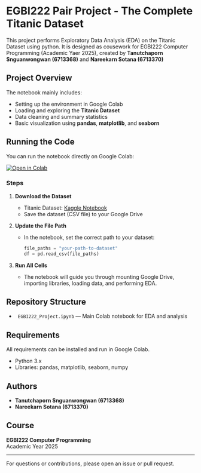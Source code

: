 # EGBI222 Pair Project - The Complete Titanic Dataset

This project performs Exploratory Data Analysis (EDA) on the Titanic Dataset using python. It is designed as cousework for EGBI222 Computer Programming (Academic Yaer 2025), created by **Tanutchaporn Snguanwongwan (6713368)** and **Nareekarn Sotana (6713370)**

## Project Overview

The notebook mainly includes:
- Setting up the environment in Google Colab  
- Loading and exploring the **Titanic Dataset**  
- Data cleaning and summary statistics  
- Basic visualization using **pandas**, **matplotlib**, and **seaborn**

## Running the Code

You can run the notebook directly on Google Colab:

[![Open in Colab](https://colab.research.google.com/assets/colab-badge.svg)](https://colab.research.google.com/drive/1f_rf6wtJlX4wxIMPJMhH-so75NPBNdZA)

### Steps

1. **Download the Dataset**
   - Titanic Dataset: [Kaggle Notebook](https://www.kaggle.com/datasets/vinicius150987/titanic3) 
   - Save the dataset (CSV file) to your Google Drive

2. **Update the File Path**
   - In the notebook, set the correct path to your dataset:
     ```python
     file_paths = "your-path-to-dataset"
     df = pd.read_csv(file_paths)
     ```
     


3. **Run All Cells**
   - The notebook will guide you through mounting Google Drive, importing libraries, loading data, and performing EDA.


     

## Repository Structure

- ` EGBI222_Project.ipynb`  — Main Colab notebook for EDA and analysis

## Requirements

All requirements can be installed and run in Google Colab.
- Python 3.x
- Libraries: pandas, matplotlib, seaborn, numpy

## Authors

- **Tanutchaporn Snguanwongwan (6713368)**
- **Nareekarn Sotana (6713370)**

## Course

**EGBI222 Computer Programming**  
Academic Year 2025

---

For questions or contributions, please open an issue or pull request.
